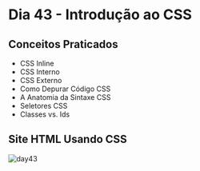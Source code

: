 # Dia 43 - Introdução ao CSS
## Conceitos Praticados
- CSS Inline
- CSS Interno
- CSS Externo
- Como Depurar Código CSS
- A Anatomia da Sintaxe CSS
- Seletores CSS
- Classes vs. Ids
## Site HTML Usando CSS
![day43](https://user-images.githubusercontent.com/98851253/157572763-fad3d7ce-1a63-409a-a09c-dc9904526545.gif)

